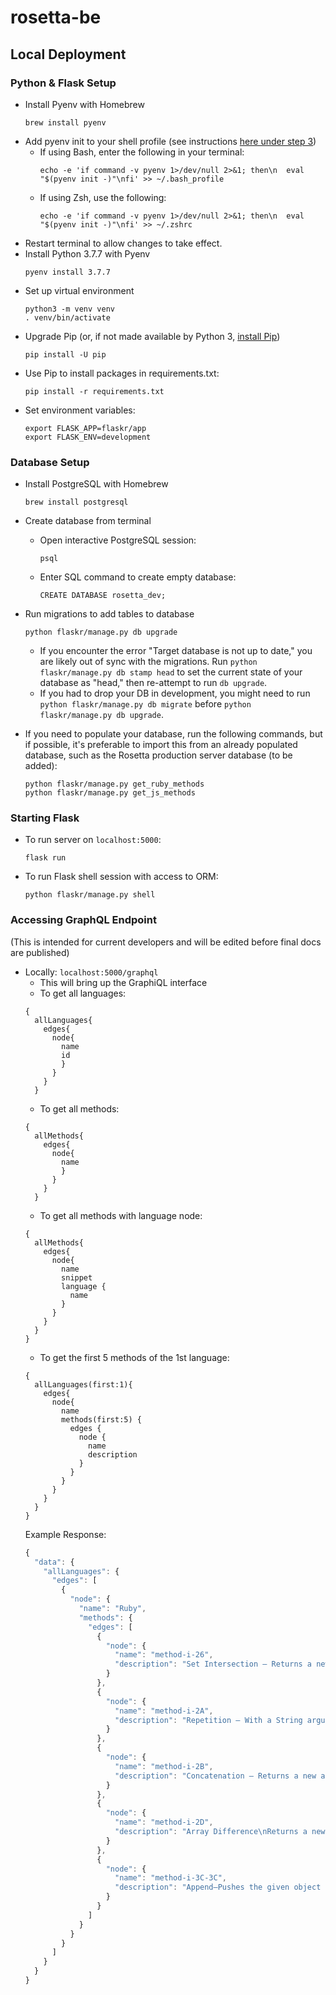# rosetta-be

## Local Deployment

### Python & Flask Setup

- Install Pyenv with Homebrew
    ```
    brew install pyenv
    ```
- Add pyenv init to your shell profile (see instructions [here under step 3](https://github.com/pyenv/pyenv#basic-github-checkout))
    - If using Bash, enter the following in your terminal:
        ```
        echo -e 'if command -v pyenv 1>/dev/null 2>&1; then\n  eval "$(pyenv init -)"\nfi' >> ~/.bash_profile
        ```
    - If using Zsh, use the following:
        ```
        echo -e 'if command -v pyenv 1>/dev/null 2>&1; then\n  eval "$(pyenv init -)"\nfi' >> ~/.zshrc
        ```
- Restart terminal to allow changes to take effect.
- Install Python 3.7.7 with Pyenv
    ```
    pyenv install 3.7.7
    ```
- Set up virtual environment
    ```
    python3 -m venv venv
    . venv/bin/activate
    ```
- Upgrade Pip (or, if not made available by Python 3, [install Pip](https://pip.pypa.io/en/stable/installing/#))
    ```
    pip install -U pip
    ```
- Use Pip to install packages in requirements.txt:
    ```
    pip install -r requirements.txt
    ```
- Set environment variables:
    ```
    export FLASK_APP=flaskr/app
    export FLASK_ENV=development
    ```

### Database Setup

- Install PostgreSQL with Homebrew
    ```
    brew install postgresql
    ```
- Create database from terminal
    - Open interactive PostgreSQL session:
        ```
        psql
        ```
    - Enter SQL command to create empty database:
        ```
        CREATE DATABASE rosetta_dev;
        ```
- Run migrations to add tables to database

    ```
    python flaskr/manage.py db upgrade
    ```
    - If you encounter the error "Target database is not up to date," you are likely out of sync with the migrations. Run `python flaskr/manage.py db stamp head` to set the current state of your database as "head," then re-attempt to run `db upgrade`.
    - If you had to drop your DB in development, you might need to run `python flaskr/manage.py db migrate` before `python flaskr/manage.py db upgrade`.

- If you need to populate your database, run the following commands, but if possible, it's preferable to import this from an already populated database, such as the Rosetta production server database (to be added):
   ```
   python flaskr/manage.py get_ruby_methods
   python flaskr/manage.py get_js_methods
   ```

### Starting Flask

- To run server on `localhost:5000`:
    ```
    flask run
    ```
- To run Flask shell session with access to ORM:
    ```
    python flaskr/manage.py shell
    ```

### Accessing GraphQL Endpoint
(This is intended for current developers and will be edited before final docs are published)
- Locally: `localhost:5000/graphql`
   - This will bring up the GraphiQL interface
   - To get all languages:
   ```
   {
     allLanguages{
       edges{
         node{
           name
           id
           }
         }
       }
     }
  ```
  - To get all methods:
  ```
  {
    allMethods{
      edges{
        node{
          name
          }
        }
      }
    }
  ```
  - To get all methods with language node:
  ```
  {
    allMethods{
      edges{
        node{
          name
          snippet
          language {
            name
          }
        }
      }
    }
  }
  ```
  - To get the first 5 methods of the 1st language:
  ```
  {
    allLanguages(first:1){
      edges{
        node{
          name
          methods(first:5) {
            edges {
              node {
                name
                description
              }
            }
          }
        }
      }
    }
  }
  ```
  Example Response:
  ```js
  {
    "data": {
      "allLanguages": {
        "edges": [
          {
            "node": {
              "name": "Ruby",
              "methods": {
                "edges": [
                  {
                    "node": {
                      "name": "method-i-26",
                      "description": "Set Intersection — Returns a new array containing unique elements common to\nthe two arrays. The order is preserved from the original array.\nIt compares elements using their hash and eql? methods for efficiency.\nSee also #uniq.\n"
                    }
                  },
                  {
                    "node": {
                      "name": "method-i-2A",
                      "description": "Repetition — With a String argument, equivalent\nto ary.join(str).\nOtherwise, returns a new array built by concatenating the int\ncopies of self.\n"
                    }
                  },
                  {
                    "node": {
                      "name": "method-i-2B",
                      "description": "Concatenation — Returns a new array built by concatenating the two arrays\ntogether to produce a third array.\nNote that\nis the same as\nThis means that it produces a new array. As a consequence, repeated use of\n+= on arrays can be quite inefficient.\nSee also #concat.\n"
                    }
                  },
                  {
                    "node": {
                      "name": "method-i-2D",
                      "description": "Array Difference\nReturns a new array that is a copy of the original array, removing any\nitems that also appear in other_ary. The order is preserved\nfrom the original array.\nIt compares elements using their hash and eql? methods for efficiency.\nIf you need set-like behavior, see the library class Set.\nSee also #difference.\n"
                    }
                  },
                  {
                    "node": {
                      "name": "method-i-3C-3C",
                      "description": "Append—Pushes the given object on to the end of this array. This expression\nreturns the array itself, so several appends may be chained together.\n"
                    }
                  }
                ]
              }
            }
          }
        ]
      }
    }
  }
  ```

